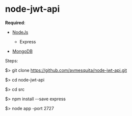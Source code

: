 # node-jwt-api

<b>Required</b>:
- [NodeJs](https://nodejs.org)
  - Express
  
- [MongoDB](https://www.mongodb.com/download-center/community)

Steps:

  $> git clone https://github.com/avmesquita/node-jwt-api.git
  
  $> cd node-jwt-api
  
  $> cd src
  
  $> npm install --save express
  
  $> node app -port 2727

